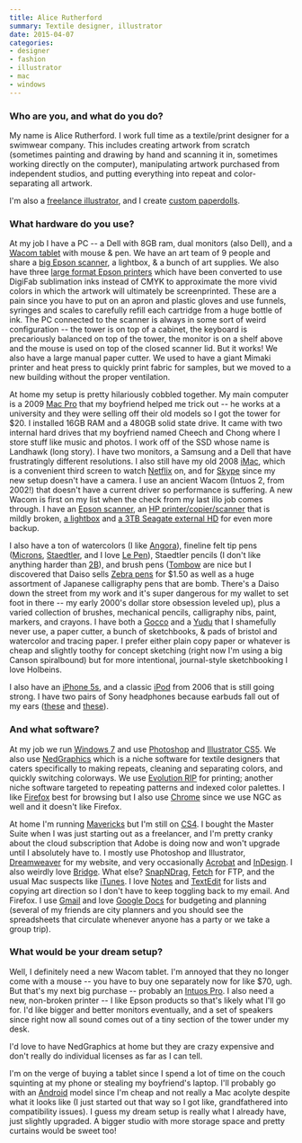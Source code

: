 ```yaml
---
title: Alice Rutherford
summary: Textile designer, illustrator
date: 2015-04-07
categories:
- designer
- fashion
- illustrator
- mac
- windows
---
```


### Who are you, and what do you do?

My name is Alice Rutherford. I work full time as a textile/print designer for a swimwear company. This includes creating artwork from scratch (sometimes painting and drawing by hand and scanning it in, sometimes working directly on the computer), manipulating artwork purchased from independent studios, and putting everything into repeat and color-separating all artwork.

I'm also a [freelance illustrator](http://alicerutherford.com/ "Alice's website."), and I create [custom paperdolls](http://etsy.com/shop/alicke/ "Alice's Etsy store.").

### What hardware do you use?

At my job I have a PC -- a Dell with 8GB ram, dual monitors (also Dell), and a [Wacom tablet][intuos] with mouse & pen. We have an art team of 9 people and share a [big Epson scanner][expression-11000xl], a lightbox, & a bunch of art supplies. We also have three [large format Epson printers][stylus-pro-7890] which have been converted to use DigiFab sublimation inks instead of CMYK to approximate the more vivid colors in which the artwork will ultimately be screenprinted. These are a pain since you have to put on an apron and plastic gloves and use funnels, syringes and scales to carefully refill each cartridge from a huge bottle of ink. The PC connected to the scanner is always in some sort of weird configuration -- the tower is on top of a cabinet, the keyboard is precariously balanced on top of the tower, the monitor is on a shelf above and the mouse is used on top of the closed scanner lid. But it works! We also have a large manual paper cutter. We used to have a giant Mimaki printer and heat press to quickly print fabric for samples, but we moved to a new building without the proper ventilation.

At home my setup is pretty hilariously cobbled together. My main computer is a 2009 [Mac Pro][mac-pro] that my boyfriend helped me trick out -- he works at a university and they were selling off their old models so I got the tower for $20. I installed 16GB RAM and a 480GB solid state drive. It came with two internal hard drives that my boyfriend named Cheech and Chong where I store stuff like music and photos. I work off of the SSD whose name is Landhawk (long story). I have two monitors, a Samsung and a Dell that have frustratingly different resolutions. I also still have my old 2008 [iMac][], which is a convenient third screen to watch [Netflix][] on, and for [Skype][] since my new setup doesn't have a camera. I use an ancient Wacom (Intuos 2, from 2002!) that doesn't have a current driver so performance is suffering. A new Wacom is first on my list when the check from my last illo job comes through. I have an [Epson scanner][perfection-4490-photo-scanner], an [HP printer/copier/scanner][deskjet-f380] that is mildly broken, [a lightbox][lightracer] and [a 3TB Seagate external HD][backup-plus] for even more backup.

I also have a ton of watercolors (I like [Angora][]), fineline felt tip pens ([Microns][pigma-micron], [Staedtler][pigment-liner-308], and I love [Le Pen][le-pen]), Staedtler pencils (I don't like anything harder than [2B][mars-lumograph-100]), and brush pens ([Tombow][dual-brush-pen] are nice but I discovered that Daiso sells [Zebra pens][disposable-brush-pen] for $1.50 as well as a huge assortment of Japanese calligraphy pens that are bomb. There's a Daiso down the street from my work and it's super dangerous for my wallet to set foot in there -- my early 2000's dollar store obsession leveled up), plus a varied collection of brushes, mechanical pencils, calligraphy nibs, paint, markers, and crayons. I have both a [Gocco][] and a [Yudu][] that I shamefully never use, a paper cutter, a bunch of sketchbooks, & pads of bristol and watercolor and tracing paper. I prefer either plain copy paper or whatever is cheap and slightly toothy for concept sketching (right now I'm using a big Canson spiralbound) but for more intentional, journal-style sketchbooking I love Holbeins.

I also have an [iPhone 5s][iphone-5s], and a classic [iPod][] from 2006 that is still going strong. I have two pairs of Sony headphones because earbuds fall out of my ears ([these][mdr-7502] and [these][mdr-zx110ap]).

### And what software?

At my job we run [Windows 7][windows-7] and use [Photoshop][] and [Illustrator CS5][illustrator]. We also use [NedGraphics][] which is a niche software for textile designers that caters specifically to making repeats, cleaning and separating colors, and quickly switching colorways. We use [Evolution RIP][evolution-rip] for printing; another niche software targeted to repeating patterns and indexed color palettes. I like [Firefox][] best for browsing but I also use [Chrome][] since we use NGC as well and it doesn't like Firefox.

At home I'm running [Mavericks][macos] but I'm still on [CS4][creative-suite]. I bought the Master Suite when I was just starting out as a freelancer, and I'm pretty cranky about the cloud subscription that Adobe is doing now and won't upgrade until I absolutely have to. I mostly use Photoshop and Illustrator, [Dreamweaver][] for my website, and very occasionally [Acrobat][] and [InDesign][]. I also weirdly love [Bridge][]. What else? [SnapNDrag][], [Fetch][] for FTP, and the usual Mac suspects like [iTunes][]. I love [Notes][] and [TextEdit][] for lists and copying art direction so I don't have to keep toggling back to my email. And Firefox. I use [Gmail][] and love [Google Docs][google-docs] for budgeting and planning (several of my friends are city planners and you should see the spreadsheets that circulate whenever anyone has a party or we take a group trip). 

### What would be your dream setup?

Well, I definitely need a new Wacom tablet. I'm annoyed that they no longer come with a mouse -- you have to buy one separately now for like $70, ugh. But that's my next big purchase -- probably an [Intuos Pro][intuos-pro]. I also need a new, non-broken printer -- I like Epson products so that's likely what I'll go for. I'd like bigger and better monitors eventually, and a set of speakers since right now all sound comes out of a tiny section of the tower under my desk.

I'd love to have NedGraphics at home but they are crazy expensive and don't really do individual licenses as far as I can tell. 

I'm on the verge of buying a tablet since I spend a lot of time on the couch squinting at my phone or stealing my boyfriend's laptop. I'll probably go with an [Android][] model since I'm cheap and not really a Mac acolyte despite what it looks like (I just started out that way so I got like, grandfathered into compatibility issues). I guess my dream setup is really what I already have, just slightly upgraded. A bigger studio with more storage space and pretty curtains would be sweet too!

[acrobat]: https://www.adobe.com/acrobat.html "Software for creating and editing PDF documents."
[android]: https://developers.google.com/android/?csw=1 "A mobile phone platform."
[angora]: https://www.dickblick.com/products/angora-watercolor-pan-sets/ "Non-toxic watercolour paints."
[backup-plus]: http://web.archive.org/web/20230116120731/https://www.amazon.com/Seagate-Backup-Desktop-External-STCA3000101/dp/B00829THQE "An external disk drive."
[bridge]: https://creative.adobe.com/products/bridge "A shared media manager for Adobe CS products."
[chrome]: https://www.google.com/intl/en/chrome/ "A WebKit-based browser, where each tab runs in its own thread."
[creative-suite]: https://www.adobe.com/creativecloud.html "A collection of design tools."
[deskjet-f380]: http://web.archive.org/web/20210316184054/http://www.amazon.com/HP-Deskjet-F380-Printer-Scanner/dp/B000FJLBTU "A printer/scanner/copier."
[disposable-brush-pen]: https://www.jetpens.com/Zebra-Disposable-Brush-Pen-Extra-Fine/pd/2309 "A disposable brush pen."
[dreamweaver]: https://www.adobe.com/products/dreamweaver.html "A WYSIWYG editor."
[dual-brush-pen]: https://www.dickblick.com/products/tombow-dual-brush-pens/ "A double-ended marker pen."
[evolution-rip]: http://www.digifab.com/systems/softrip.htm "Textile printing software."
[expression-11000xl]: https://epson.com/cgi-bin/Store/jsp/Product/Overview.do?BV_UseBVCookie=yes&sku=E11000XL-PH "A large-format scanner."
[fetch]: https://fetchsoftworks.com/ "An FTP/SFTP client for Mac OS X."
[firefox]: https://www.mozilla.org/en-US/firefox/new/ "A cross-platform open-source web browser."
[gmail]: https://mail.google.com/mail/u/0/ "Web-based email."
[gocco]: https://en.wikipedia.org/wiki/Gocco "A screen printing system."
[google-docs]: https://en.wikipedia.org/wiki/Google_Docs "A web-based office suite."
[illustrator]: https://www.adobe.com/products/illustrator.html "A vector graphics editor."
[imac]: https://www.apple.com/imac-24/ "An all-in-one computer."
[indesign]: https://www.adobe.com/products/indesign.html "A desktop/web publishing application."
[intuos-pro]: http://web.archive.org/web/20190506070316/https://www.wacom.com/en-ca/products/pen-tablets/intuos-pro-medium "A drawing tablet with multi-touch support."
[intuos]: https://www.wacom.com/en-us/products/pen-tablets/wacom-intuos "A pen tablet."
[iphone-5s]: https://en.wikipedia.org/wiki/IPhone_5S "A smartphone."
[ipod]: https://support.apple.com/ipod-touch "A music player."
[itunes]: https://www.apple.com/itunes/ "A jukebox application and online store."
[le-pen]: https://uchida.com/p-63-le-pen.aspx "A pen."
[lightracer]: https://www.dickblick.com/products/artograph-lightracer-light-box/?wmckw=55315-1003 "A light box."
[mac-pro]: https://www.apple.com/mac-pro/ "The Intel-based Mac tower computer."
[macos]: https://en.wikipedia.org/wiki/MacOS "An operating system for Mac hardware."
[mars-lumograph-100]: https://www.staedtler.com/intl/en/products/graphite-pencils/mars-lumograph-100-premium-quality-drawing-pencil-m100/ "A pencil."
[mdr-7502]: http://www.sony.com/electronics/headphones/t/headband-headphones "Studio-quality headphones."
[mdr-zx110ap]: http://web.archive.org/web/20190508133624/https://www.amazon.com/Sony-MDR-ZX110AP-Headphones-Smartphone-MDRZX110AP/dp/B00KGR1JMA "Over-the-ear headphones."
[nedgraphics]: https://nedgraphics.com/ "Textile and fashion design software."
[netflix]: http://web.archive.org/web/20221226033709/https://www.netflix.com/ "A movie rental and streaming service."
[notes]: https://en.wikipedia.org/wiki/Notes_(Apple) "A note-taking application included with Mac OS X."
[perfection-4490-photo-scanner]: https://epson.com/cgi-bin/Store/jsp/Product.do?sku=B11B176011 "A photo scanner."
[photoshop]: https://www.adobe.com/products/photoshop.html "A bitmap image editor."
[pigma-micron]: http://web.archive.org/web/20200719070910/http://sakuraofamerica.com:80/pen-archival "A technical pen with archival pigmented ink."
[pigment-liner-308]: https://www.staedtler.com/intl/en/products/fineliners/pigment-liner-308-fineliner-m308/ "A pen."
[skype]: https://www.skype.com/en/ "Voice and video chat software."
[snapndrag]: http://www.yellowmug.com/snapndrag/ "A screenshot tool for Mac OS X."
[stylus-pro-7890]: https://epson.com/cgi-bin/Store/jsp/Pro/SeriesStylusPro78909890/Overview.do "A wide format printer."
[textedit]: http://web.archive.org/web/20200525165141/https://support.apple.com/en-us/HT2523 "A text editor included with Mac OS X."
[windows-7]: https://en.wikipedia.org/wiki/Windows_7 "An operating system."
[yudu]: https://www.amazon.com/Provo-Craft-Novelty-yudu-62-5000/dp/B0025T6V5C "A screen printing system."
